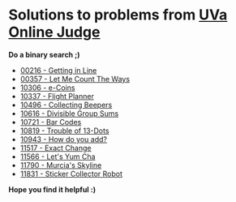 # Solutions to problems from [UVa Online Judge](https://onlinejudge.org/)

**Do a binary search ;)**

* [00216 - Getting in Line](https://github.com/elgamalsalman/CPSolutions/tree/main/UVa/UVa_Solutions/00216_Getting_in_Line)
* [00357 - Let Me Count The Ways](https://github.com/elgamalsalman/CPSolutions/tree/main/UVa/UVa_Solutions/00357_Let_Me_Count_The_Ways)
* [10306 - e-Coins](https://github.com/elgamalsalman/CPSolutions/tree/main/UVa/UVa_Solutions/10306_eCoins)
* [10337 - Flight Planner](https://github.com/elgamalsalman/CPSolutions/tree/main/UVa/UVa_Solutions/10337_Flight_Planner)
* [10496 - Collecting Beepers](https://github.com/elgamalsalman/CPSolutions/tree/main/UVa/UVa_Solutions/10496_Collecting_Beepers)
* [10616 - Divisible Group Sums](https://github.com/elgamalsalman/CPSolutions/tree/main/UVa/UVa_Solutions/10616_Divisible_Group_Sums)
* [10721 - Bar Codes](https://github.com/elgamalsalman/CPSolutions/tree/main/UVa/UVa_Solutions/10721_Bar_Codes)
* [10819 - Trouble of 13-Dots](https://github.com/elgamalsalman/CPSolutions/tree/main/UVa/UVa_Solutions/10819_Trouble_of_13_Dots)
* [10943 - How do you add?](https://github.com/elgamalsalman/CPSolutions/tree/main/UVa/UVa_Solutions/10943_How_do_you_add)
* [11517 - Exact Change](https://github.com/elgamalsalman/CPSolutions/tree/main/UVa/UVa_Solutions/11517_Exact_Change)
* [11566 - Let's Yum Cha](https://github.com/elgamalsalman/CPSolutions/tree/main/UVa/UVa_Solutions/11566_Lets_Yum_Cha)
* [11790 - Murcia's Skyline](https://github.com/elgamalsalman/CPSolutions/tree/main/UVa/UVa_Solutions/11790_Murcias_Skyline)
* [11831 - Sticker Collector Robot](https://github.com/elgamalsalman/CPSolutions/tree/main/UVa/UVa_Solutions/11831_Sticker_Collector_Robot)

**Hope you find it helpful :)**
